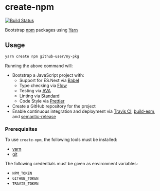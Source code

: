 # create-npm
[![Build Status](https://travis-ci.org/vinsonchuong/create-npm.svg?branch=master)](https://travis-ci.org/vinsonchuong/create-npm)

Bootstrap [npm](https://www.npmjs.com) packages using [Yarn](https://yarnpkg.com)

## Usage
```sh
yarn create npm github-user/my-pkg
```

Running the above command will:

* Bootstrap a JavaScript project with:
  * Support for ES.Next via [Babel](https://babeljs.io/)
  * Type checking via [Flow](https://flow.org/)
  * Testing via [AVA](https://github.com/avajs/ava)
  * Linting via [Standard](https://github.com/feross/standard)
  * Code Style via [Prettier](https://github.com/prettier/prettier)
* Create a GitHub repository for the project
* Enable continuous integration and deployment via
  [Travis CI](https://travis-ci.org/),
  [build-esm](https://github.com/vinsonchuong/build-esm), and
  [semantic-release](https://github.com/semantic-release/semantic-release)

### Prerequisites
To use `create-npm`, the following tools must be installed:

* [yarn](https://yarnpkg.com/)
* [git](https://git-scm.com/)

The following credentials must be given as environment variables:

* `NPM_TOKEN`
* `GITHUB_TOKEN`
* `TRAVIS_TOKEN`
